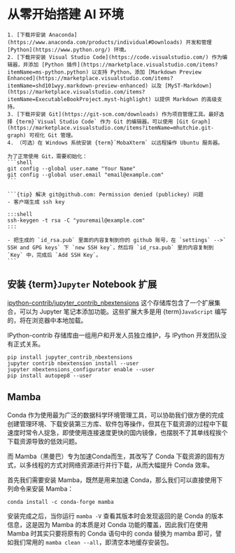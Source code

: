 # 从零开始搭建 AI 环境

````{describe} 软件设置
1. [下载并安装 Anaconda](https://www.anaconda.com/products/individual#Downloads) 开发和管理 [Python](https://www.python.org/) 环境。
2. [下载并安装 Visual Studio Code](https://code.visualstudio.com/) 作为编辑器，并添加 [Python 插件](https://marketplace.visualstudio.com/items?itemName=ms-python.python) 以支持 Python，添加 [Markdown Preview Enhanced](https://marketplace.visualstudio.com/items?itemName=shd101wyy.markdown-preview-enhanced) 以及 [MyST-Markdown](https://marketplace.visualstudio.com/items?itemName=ExecutableBookProject.myst-highlight) 以提供 Markdown 的高级支持。
3. [下载并安装 Git](https://git-scm.com/downloads) 作为项目管理工具。最好选择 {term}`Visual Studio Code` 作为 Git 的编辑器。可以使用 [Git Graph](https://marketplace.visualstudio.com/items?itemName=mhutchie.git-graph) 可视化 Git 管理。
4. （可选）在 Windows 系统安装 {term}`MobaXterm` 以远程操作 Ubuntu 服务器。
````

````{describe} Git 配置
为了正常使用 Git，需要初始化：
```shell
git config --global user.name "Your Name"
git config --global user.email "email@example.com"
```

```{tip} 解决 git@github.com: Permission denied (publickey) 问题
- 客户端生成 ssh key

:::shell
ssh-keygen -t rsa -C "youremail@example.com"
:::

- 把生成的 `id_rsa.pub` 里面的内容复制到你的 github 账号，在 `settings` -->` SSH and GPG keys` 下 `new SSH key`，然后将 `id_rsa.pub` 里的内容复制到 `Key` 中，完成后 `Add SSH Key`。
```
````

## 安装 {term}`Jupyter` Notebook 扩展

[ipython-contrib/jupyter_contrib_nbextensions](https://github.com/ipython-contrib/jupyter_contrib_nbextensions "Jupyter 的各种笔记本扩展的集合") 这个存储库包含了一个扩展集合，可以为 Jupyter 笔记本添加功能。这些扩展大多是用 {term}`JavaScript` 编写的，将在浏览器中本地加载。

IPython-contrib 存储库由一组用户和开发人员独立维护，与 IPython 开发团队没有正式关系。

```shell
pip install jupyter_contrib_nbextensions
jupyter contrib nbextension install --user
jupyter nbextensions_configurator enable --user
pip install autopep8 --user
```

##  Mamba

Conda 作为使用最为广泛的数据科学环境管理工具，可以协助我们很方便的完成创建管理环境、下载安装第三方库、软件包等操作，但其在下载资源的过程中下载速度时常令人捉急，即使使用连接速度更快的国内镜像，也摆脱不了其单线程挨个下载资源导致的低效问题。

而 Mamba（黑曼巴）专为加速Conda而生，其改写了 Conda 下载资源的固有方式，以多线程的方式对网络资源进行并行下载，从而大幅提升 Conda 效率。

首先我们需要安装 Mamba，既然是用来加速 Conda，那么我们可以直接使用下列命令来安装 Mamba：

```shell
conda install -c conda-forge mamba
```

安装完成之后，当你运行 `mamba -V` 查看其版本时会发现返回的是 Conda 的版本信息，这是因为 Mamba 的本质是对 Conda 功能的覆盖，因此我们在使用 Mamba 时其实只要将原有的 Conda 语句中的 conda 替换为 mamba 即可，譬如我们常用的 `mamba clean --all`，即清空本地缓存安装包。